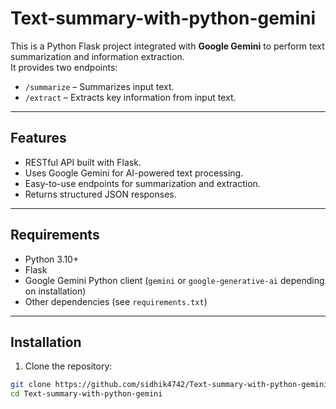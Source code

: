 # Text-summary-with-python-gemini

This is a Python Flask project integrated with **Google Gemini** to perform text summarization and information extraction.  
It provides two endpoints:

- `/summarize` – Summarizes input text.
- `/extract` – Extracts key information from input text.

---

## Features

- RESTful API built with Flask.
- Uses Google Gemini for AI-powered text processing.
- Easy-to-use endpoints for summarization and extraction.
- Returns structured JSON responses.

---

## Requirements

- Python 3.10+
- Flask
- Google Gemini Python client (`gemini` or `google-generative-ai` depending on installation)
- Other dependencies (see `requirements.txt`)

---

## Installation

1. Clone the repository:

```bash
git clone https://github.com/sidhik4742/Text-summary-with-python-gemini.git
cd Text-summary-with-python-gemini
